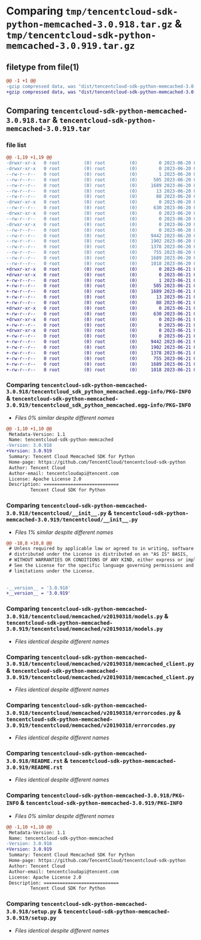 # Comparing `tmp/tencentcloud-sdk-python-memcached-3.0.918.tar.gz` & `tmp/tencentcloud-sdk-python-memcached-3.0.919.tar.gz`

## filetype from file(1)

```diff
@@ -1 +1 @@
-gzip compressed data, was "dist/tencentcloud-sdk-python-memcached-3.0.918.tar", last modified: Tue Jun 20 02:44:05 2023, max compression
+gzip compressed data, was "dist/tencentcloud-sdk-python-memcached-3.0.919.tar", last modified: Wed Jun 21 00:31:54 2023, max compression
```

## Comparing `tencentcloud-sdk-python-memcached-3.0.918.tar` & `tencentcloud-sdk-python-memcached-3.0.919.tar`

### file list

```diff
@@ -1,19 +1,19 @@
-drwxr-xr-x   0 root         (0) root         (0)        0 2023-06-20 02:44:05.000000 tencentcloud-sdk-python-memcached-3.0.918/
-drwxr-xr-x   0 root         (0) root         (0)        0 2023-06-20 02:44:05.000000 tencentcloud-sdk-python-memcached-3.0.918/tencentcloud_sdk_python_memcached.egg-info/
--rw-r--r--   0 root         (0) root         (0)        1 2023-06-20 02:44:05.000000 tencentcloud-sdk-python-memcached-3.0.918/tencentcloud_sdk_python_memcached.egg-info/dependency_links.txt
--rw-r--r--   0 root         (0) root         (0)      505 2023-06-20 02:44:05.000000 tencentcloud-sdk-python-memcached-3.0.918/tencentcloud_sdk_python_memcached.egg-info/SOURCES.txt
--rw-r--r--   0 root         (0) root         (0)     1689 2023-06-20 02:44:05.000000 tencentcloud-sdk-python-memcached-3.0.918/tencentcloud_sdk_python_memcached.egg-info/PKG-INFO
--rw-r--r--   0 root         (0) root         (0)       13 2023-06-20 02:44:05.000000 tencentcloud-sdk-python-memcached-3.0.918/tencentcloud_sdk_python_memcached.egg-info/top_level.txt
--rw-r--r--   0 root         (0) root         (0)       88 2023-06-20 02:44:05.000000 tencentcloud-sdk-python-memcached-3.0.918/setup.cfg
-drwxr-xr-x   0 root         (0) root         (0)        0 2023-06-20 02:44:05.000000 tencentcloud-sdk-python-memcached-3.0.918/tencentcloud/
--rw-r--r--   0 root         (0) root         (0)      630 2023-06-20 02:44:05.000000 tencentcloud-sdk-python-memcached-3.0.918/tencentcloud/__init__.py
-drwxr-xr-x   0 root         (0) root         (0)        0 2023-06-20 02:44:05.000000 tencentcloud-sdk-python-memcached-3.0.918/tencentcloud/memcached/
--rw-r--r--   0 root         (0) root         (0)        0 2023-06-20 02:44:05.000000 tencentcloud-sdk-python-memcached-3.0.918/tencentcloud/memcached/__init__.py
-drwxr-xr-x   0 root         (0) root         (0)        0 2023-06-20 02:44:05.000000 tencentcloud-sdk-python-memcached-3.0.918/tencentcloud/memcached/v20190318/
--rw-r--r--   0 root         (0) root         (0)        0 2023-06-20 02:44:05.000000 tencentcloud-sdk-python-memcached-3.0.918/tencentcloud/memcached/v20190318/__init__.py
--rw-r--r--   0 root         (0) root         (0)     9442 2023-06-20 02:44:05.000000 tencentcloud-sdk-python-memcached-3.0.918/tencentcloud/memcached/v20190318/models.py
--rw-r--r--   0 root         (0) root         (0)     1902 2023-06-20 02:44:05.000000 tencentcloud-sdk-python-memcached-3.0.918/tencentcloud/memcached/v20190318/memcached_client.py
--rw-r--r--   0 root         (0) root         (0)     1378 2023-06-20 02:44:05.000000 tencentcloud-sdk-python-memcached-3.0.918/tencentcloud/memcached/v20190318/errorcodes.py
--rw-r--r--   0 root         (0) root         (0)      755 2023-06-20 02:44:05.000000 tencentcloud-sdk-python-memcached-3.0.918/README.rst
--rw-r--r--   0 root         (0) root         (0)     1689 2023-06-20 02:44:05.000000 tencentcloud-sdk-python-memcached-3.0.918/PKG-INFO
--rw-r--r--   0 root         (0) root         (0)     1018 2023-06-20 02:44:05.000000 tencentcloud-sdk-python-memcached-3.0.918/setup.py
+drwxr-xr-x   0 root         (0) root         (0)        0 2023-06-21 00:31:54.000000 tencentcloud-sdk-python-memcached-3.0.919/
+drwxr-xr-x   0 root         (0) root         (0)        0 2023-06-21 00:31:54.000000 tencentcloud-sdk-python-memcached-3.0.919/tencentcloud_sdk_python_memcached.egg-info/
+-rw-r--r--   0 root         (0) root         (0)        1 2023-06-21 00:31:54.000000 tencentcloud-sdk-python-memcached-3.0.919/tencentcloud_sdk_python_memcached.egg-info/dependency_links.txt
+-rw-r--r--   0 root         (0) root         (0)      505 2023-06-21 00:31:54.000000 tencentcloud-sdk-python-memcached-3.0.919/tencentcloud_sdk_python_memcached.egg-info/SOURCES.txt
+-rw-r--r--   0 root         (0) root         (0)     1689 2023-06-21 00:31:54.000000 tencentcloud-sdk-python-memcached-3.0.919/tencentcloud_sdk_python_memcached.egg-info/PKG-INFO
+-rw-r--r--   0 root         (0) root         (0)       13 2023-06-21 00:31:54.000000 tencentcloud-sdk-python-memcached-3.0.919/tencentcloud_sdk_python_memcached.egg-info/top_level.txt
+-rw-r--r--   0 root         (0) root         (0)       88 2023-06-21 00:31:54.000000 tencentcloud-sdk-python-memcached-3.0.919/setup.cfg
+drwxr-xr-x   0 root         (0) root         (0)        0 2023-06-21 00:31:54.000000 tencentcloud-sdk-python-memcached-3.0.919/tencentcloud/
+-rw-r--r--   0 root         (0) root         (0)      630 2023-06-21 00:31:53.000000 tencentcloud-sdk-python-memcached-3.0.919/tencentcloud/__init__.py
+drwxr-xr-x   0 root         (0) root         (0)        0 2023-06-21 00:31:54.000000 tencentcloud-sdk-python-memcached-3.0.919/tencentcloud/memcached/
+-rw-r--r--   0 root         (0) root         (0)        0 2023-06-21 00:31:53.000000 tencentcloud-sdk-python-memcached-3.0.919/tencentcloud/memcached/__init__.py
+drwxr-xr-x   0 root         (0) root         (0)        0 2023-06-21 00:31:54.000000 tencentcloud-sdk-python-memcached-3.0.919/tencentcloud/memcached/v20190318/
+-rw-r--r--   0 root         (0) root         (0)        0 2023-06-21 00:31:53.000000 tencentcloud-sdk-python-memcached-3.0.919/tencentcloud/memcached/v20190318/__init__.py
+-rw-r--r--   0 root         (0) root         (0)     9442 2023-06-21 00:31:53.000000 tencentcloud-sdk-python-memcached-3.0.919/tencentcloud/memcached/v20190318/models.py
+-rw-r--r--   0 root         (0) root         (0)     1902 2023-06-21 00:31:53.000000 tencentcloud-sdk-python-memcached-3.0.919/tencentcloud/memcached/v20190318/memcached_client.py
+-rw-r--r--   0 root         (0) root         (0)     1378 2023-06-21 00:31:53.000000 tencentcloud-sdk-python-memcached-3.0.919/tencentcloud/memcached/v20190318/errorcodes.py
+-rw-r--r--   0 root         (0) root         (0)      755 2023-06-21 00:31:53.000000 tencentcloud-sdk-python-memcached-3.0.919/README.rst
+-rw-r--r--   0 root         (0) root         (0)     1689 2023-06-21 00:31:54.000000 tencentcloud-sdk-python-memcached-3.0.919/PKG-INFO
+-rw-r--r--   0 root         (0) root         (0)     1018 2023-06-21 00:31:53.000000 tencentcloud-sdk-python-memcached-3.0.919/setup.py
```

### Comparing `tencentcloud-sdk-python-memcached-3.0.918/tencentcloud_sdk_python_memcached.egg-info/PKG-INFO` & `tencentcloud-sdk-python-memcached-3.0.919/tencentcloud_sdk_python_memcached.egg-info/PKG-INFO`

 * *Files 0% similar despite different names*

```diff
@@ -1,10 +1,10 @@
 Metadata-Version: 1.1
 Name: tencentcloud-sdk-python-memcached
-Version: 3.0.918
+Version: 3.0.919
 Summary: Tencent Cloud Memcached SDK for Python
 Home-page: https://github.com/TencentCloud/tencentcloud-sdk-python
 Author: Tencent Cloud
 Author-email: tencentcloudapi@tencent.com
 License: Apache License 2.0
 Description: ============================
         Tencent Cloud SDK for Python
```

### Comparing `tencentcloud-sdk-python-memcached-3.0.918/tencentcloud/__init__.py` & `tencentcloud-sdk-python-memcached-3.0.919/tencentcloud/__init__.py`

 * *Files 1% similar despite different names*

```diff
@@ -10,8 +10,8 @@
 # Unless required by applicable law or agreed to in writing, software
 # distributed under the License is distributed on an "AS IS" BASIS,
 # WITHOUT WARRANTIES OR CONDITIONS OF ANY KIND, either express or implied.
 # See the License for the specific language governing permissions and
 # limitations under the License.
 
 
-__version__ = '3.0.918'
+__version__ = '3.0.919'
```

### Comparing `tencentcloud-sdk-python-memcached-3.0.918/tencentcloud/memcached/v20190318/models.py` & `tencentcloud-sdk-python-memcached-3.0.919/tencentcloud/memcached/v20190318/models.py`

 * *Files identical despite different names*

### Comparing `tencentcloud-sdk-python-memcached-3.0.918/tencentcloud/memcached/v20190318/memcached_client.py` & `tencentcloud-sdk-python-memcached-3.0.919/tencentcloud/memcached/v20190318/memcached_client.py`

 * *Files identical despite different names*

### Comparing `tencentcloud-sdk-python-memcached-3.0.918/tencentcloud/memcached/v20190318/errorcodes.py` & `tencentcloud-sdk-python-memcached-3.0.919/tencentcloud/memcached/v20190318/errorcodes.py`

 * *Files identical despite different names*

### Comparing `tencentcloud-sdk-python-memcached-3.0.918/README.rst` & `tencentcloud-sdk-python-memcached-3.0.919/README.rst`

 * *Files identical despite different names*

### Comparing `tencentcloud-sdk-python-memcached-3.0.918/PKG-INFO` & `tencentcloud-sdk-python-memcached-3.0.919/PKG-INFO`

 * *Files 0% similar despite different names*

```diff
@@ -1,10 +1,10 @@
 Metadata-Version: 1.1
 Name: tencentcloud-sdk-python-memcached
-Version: 3.0.918
+Version: 3.0.919
 Summary: Tencent Cloud Memcached SDK for Python
 Home-page: https://github.com/TencentCloud/tencentcloud-sdk-python
 Author: Tencent Cloud
 Author-email: tencentcloudapi@tencent.com
 License: Apache License 2.0
 Description: ============================
         Tencent Cloud SDK for Python
```

### Comparing `tencentcloud-sdk-python-memcached-3.0.918/setup.py` & `tencentcloud-sdk-python-memcached-3.0.919/setup.py`

 * *Files identical despite different names*

